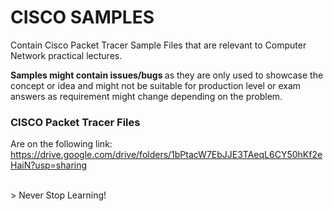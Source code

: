 # CISCO SAMPLES
Contain Cisco Packet Tracer Sample Files that are relevant to Computer Network practical lectures.

<b>Samples might contain issues/bugs </b> as they are only used to showcase the concept or idea and might not be suitable for production level or exam answers as requirement might change depending on the problem.

### CISCO Packet Tracer Files
Are on the following link:<br>
https://drive.google.com/drive/folders/1bPtacW7EbJJE3TAeqL6CY50hKf2eHaiN?usp=sharing

<br>
> Never Stop Learning!
